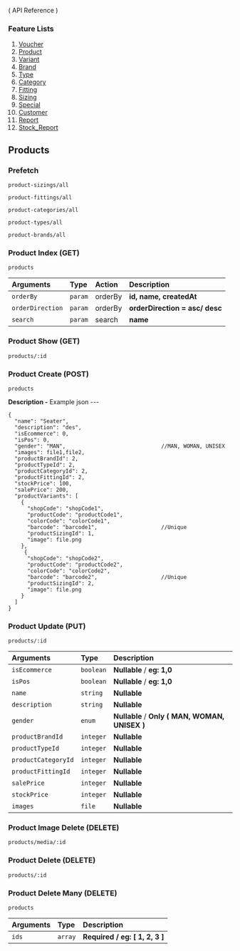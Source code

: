 ( API Reference )

### Feature Lists

1. [Voucher](VOUCHER.md)
1. [Product](PRODUCT.md)
1. [Variant](PRODUCT_VARIANT.md)
1. [Brand](PRODUCT_BRAND.md)
1. [Type](PRODUCT_TYPE.md)
1. [Category](PRODUCT_CATEGORY.md)
1. [Fitting](PRODUCT_FITTING.md)
1. [Sizing](PRODUCT_SIZING.md)
1. [Special](SPECIAL.md)
1. [Customer](CUSTOMER.md)
1. [Report](REPORT.md)
1. [Stock_Report](STOCK_REPORT.md)

## Products

### Prefetch

```
product-sizings/all
```

```
product-fittings/all
```

```
product-categories/all
```

```
product-types/all
```

```
product-brands/all
```

### Product Index (GET)

```
products
```

| Arguments        | Type    | Action  | Description                    |
| :--------------- | :------ | :------ | :----------------------------- |
| `orderBy`        | `param` | orderBy | **id, name, createdAt**        |
| `orderDirection` | `param` | orderBy | **orderDirection = asc/ desc** |
| `search`         | `param` | search  | **name**                       |

### Product Show (GET)

```
products/:id
```

### Product Create (POST)

```
products
```

**Description -**
Example json ---

```
{
  "name": "Seater",
  "description": "des",
  "isEcommerce": 0,
  "isPos": 0,
  "gender": "MAN",                              //MAN, WOMAN, UNISEX
  "images": file1,file2,
  "productBrandId": 2,
  "productTypeId": 2,
  "productCategoryId": 2,
  "productFittingId": 2,
  "stockPrice": 100,
  "salePrice": 200,
  "productVariants": [
    {
      "shopCode": "shopCode1",
      "productCode": "productCode1",
      "colorCode": "colorCode1",
      "barcode": "barcode1",                    //Unique
      "productSizingId": 1,
      "image": file.png
    },
     {
      "shopCode": "shopCode2",
      "productCode": "productCode2",
      "colorCode": "colorCode2",
      "barcode": "barcode2",                    //Unique
      "productSizingId": 2,
      "image": file.png
    }
  ]
}
```

### Product Update (PUT)

```
products/:id
```

| Arguments           | Type      | Description                                    |
| :------------------ | :-------- | :--------------------------------------------- |
| `isEcommerce`       | `boolean` | **Nullable** / **eg: 1,0**                     |
| `isPos`             | `boolean` | **Nullable** / **eg: 1,0**                     |
| `name`              | `string`  | **Nullable**                                   |
| `description`       | `string`  | **Nullable**                                   |
| `gender`            | `enum`    | **Nullable** / **Only ( MAN, WOMAN, UNISEX )** |
| `productBrandId`    | `integer` | **Nullable**                                   |
| `productTypeId`     | `integer` | **Nullable**                                   |
| `productCategoryId` | `integer` | **Nullable**                                   |
| `productFittingId`  | `integer` | **Nullable**                                   |
| `salePrice`         | `integer` | **Nullable**                                   |
| `stockPrice`        | `integer` | **Nullable**                                   |
| `images`        | `file` | **Nullable**                                   |

### Product Image Delete (DELETE)

```
products/media/:id
```

### Product Delete (DELETE)

```
products/:id
```

### Product Delete Many (DELETE)

```
products
```

| Arguments | Type    | Description                            |
| :-------- | :------ | :------------------------------------- |
| `ids`     | `array` | **Required** **/** **eg: [ 1, 2, 3 ]** |
